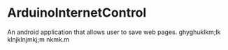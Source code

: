 ArduinoInternetControl
======================

An android application that allows user to save web pages.
ghyghuklkm;lk
klnjklnjmkj;m
nkmk.m
